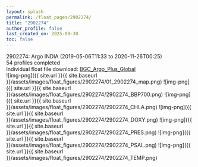 ```yaml
---
layout: splash
permalink: /float_pages/2902274/
title: "2902274"
author_profile: false
last_created_on: 2025-09-30
toc: false
---
```

 
2902274: Argo INDIA (2019-05-06T11:33 to 2020-11-26T00:25)\
54 profiles completed\
Individual float file download: [BGC_Argo_Plus_Global](https://ftp.soest.hawaii.edu/bgc_argo_plus/Individual_Floats/outliers_removed/2902274_Sprof_processed.nc)\
![img-png]({{ site.url }}{{ site.baseurl }}/assets/images/float_figures/2902274/01_2902274_map.png)
![img-png]({{ site.url }}{{ site.baseurl }}/assets/images/float_figures/2902274/2902274_BBP700.png)
![img-png]({{ site.url }}{{ site.baseurl }}/assets/images/float_figures/2902274/2902274_CHLA.png)
![img-png]({{ site.url }}{{ site.baseurl }}/assets/images/float_figures/2902274/2902274_DOXY.png)
![img-png]({{ site.url }}{{ site.baseurl }}/assets/images/float_figures/2902274/2902274_PRES.png)
![img-png]({{ site.url }}{{ site.baseurl }}/assets/images/float_figures/2902274/2902274_PSAL.png)
![img-png]({{ site.url }}{{ site.baseurl }}/assets/images/float_figures/2902274/2902274_TEMP.png)
